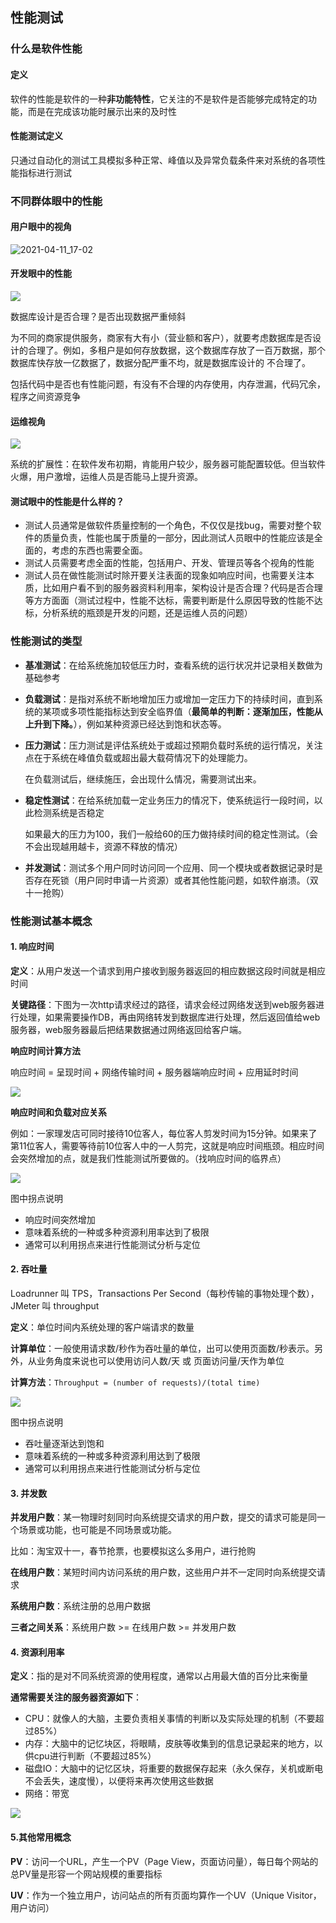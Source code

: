 ## 性能测试

### 什么是软件性能

#### 定义

软件的性能是软件的一种**非功能特性**，它关注的不是软件是否能够完成特定的功能，而是在完成该功能时展示出来的及时性

#### 性能测试定义

只通过自动化的测试工具模拟多种正常、峰值以及异常负载条件来对系统的各项性能指标进行测试

### 不同群体眼中的性能

#### 用户眼中的视角

![2021-04-11_17-02](./img/2021-04-11_17-02.png)

#### 开发眼中的性能

![](./img/2021-04-11_17-04.png)

数据库设计是否合理？是否出现数据严重倾斜

为不同的商家提供服务，商家有大有小（营业额和客户），就要考虑数据库是否设计的合理了。例如，多租户是如何存放数据，这个数据库存放了一百万数据，那个数据库快存放一亿数据了，数据分配严重不均，就是数据库设计的 不合理了。

包括代码中是否也有性能问题，有没有不合理的内存使用，内存泄漏，代码冗余，程序之间资源竞争

#### 运维视角

![](./img/2021-04-11_17-14.png)

系统的扩展性：在软件发布初期，肯能用户较少，服务器可能配置较低。但当软件火爆，用户激增，运维人员是否能马上提升资源。

#### 测试眼中的性能是什么样的？

- 测试人员通常是做软件质量控制的一个角色，不仅仅是找bug，需要对整个软件的质量负责，性能也属于质量的一部分，因此测试人员眼中的性能应该是全面的，考虑的东西也需要全面。
- 测试人员需要考虑全面的性能，包括用户、开发、管理员等各个视角的性能
- 测试人员在做性能测试时除开要关注表面的现象如响应时间，也需要关注本质，比如用户看不到的服务器资料利用率，架构设计是否合理？代码是否合理等方方面面（测试过程中，性能不达标，需要判断是什么原因导致的性能不达标，分析系统的瓶颈是开发的问题，还是运维人员的问题）

### 性能测试的类型

- **基准测试**：在给系统施加较低压力时，查看系统的运行状况并记录相关数做为基础参考

- **负载测试**：是指对系统不断地增加压力或增加一定压力下的持续时间，直到系统的某项或多项性能指标达到安全临界值（**最简单的判断：逐渐加压，性能从上升到下降。**），例如某种资源已经达到饱和状态等。

- **压力测试**：压力测试是评估系统处于或超过预期负载时系统的运行情况，关注点在于系统在峰值负载或超出最大载荷情况下的处理能力。

  在负载测试后，继续施压，会出现什么情况，需要测试出来。

- **稳定性测试**：在给系统加载一定业务压力的情况下，使系统运行一段时间，以此检测系统是否稳定

  如果最大的压力为100，我们一般给60的压力做持续时间的稳定性测试。（会不会出现越用越卡，资源不释放的情况）

- **并发测试**：测试多个用户同时访问同一个应用、同一个模块或者数据记录时是否存在死锁（用户同时申请一片资源）或者其他性能问题，如软件崩溃。（双十一抢购）

### 性能测试基本概念

#### 1. 响应时间

**定义**：从用户发送一个请求到用户接收到服务器返回的相应数据这段时间就是相应时间

**关键路径**：下图为一次http请求经过的路径，请求会经过网络发送到web服务器进行处理，如果需要操作DB，再由网络转发到数据库进行处理，然后返回值给web服务器，web服务器最后把结果数据通过网络返回给客户端。

**响应时间计算方法**

响应时间 = 呈现时间 + 网络传输时间 + 服务器端响应时间 + 应用延时时间

![](./img/2021-04-11_21-49.png )

**响应时间和负载对应关系**

例如：一家理发店可同时接待10位客人，每位客人剪发时间为15分钟。如果来了第11位客人，需要等待前10位客人中的一人剪完，这就是响应时间瓶颈。相应时间会突然增加的点，就是我们性能测试所要做的。（找响应时间的临界点）

![](./img/2021-04-11_21-50.png)

图中拐点说明

- 响应时间突然增加
- 意味着系统的一种或多种资源利用率达到了极限
- 通常可以利用拐点来进行性能测试分析与定位

#### 2. 吞吐量

Loadrunner 叫 TPS，Transactions Per Second（每秒传输的事物处理个数），JMeter 叫 throughput

**定义**：单位时间内系统处理的客户端请求的数量

**计算单位**：一般使用请求数/秒作为吞吐量的单位，出可以使用页面数/秒表示。另外，从业务角度来说也可以使用访问人数/天 或 页面访问量/天作为单位

**计算方法**：`Throughput = (number of requests)/(total time)`

![](./img/2021-04-11_21-53.png)

图中拐点说明

- 吞吐量逐渐达到饱和
- 意味着系统的一种或多种资源利用达到了极限
- 通常可以利用拐点来进行性能测试分析与定位

#### 3. 并发数

**并发用户数**：某一物理时刻同时向系统提交请求的用户数，提交的请求可能是同一个场景或功能，也可能是不同场景或功能。

比如：淘宝双十一，春节抢票，也要模拟这么多用户，进行抢购

**在线用户数**：某短时间内访问系统的用户数，这些用户并不一定同时向系统提交请求

**系统用户数**：系统注册的总用户数据

**三者之间关系**：系统用户数 >= 在线用户数 >= 并发用户数

#### 4. 资源利用率

**定义**：指的是对不同系统资源的使用程度，通常以占用最大值的百分比来衡量

**通常需要关注的服务器资源如下**：

- CPU：就像人的大脑，主要负责相关事情的判断以及实际处理的机制（不要超过85%）
- 内存：大脑中的记忆块区，将眼睛，皮肤等收集到的信息记录起来的地方，以供cpu进行判断（不要超过85%）
- 磁盘IO：大脑中的记忆区块，将重要的数据保存起来（永久保存，关机或断电不会丢失，速度慢），以便将来再次使用这些数据
- 网络：带宽

![](./img/2021-04-12_20-55.png)

#### 5.其他常用概念

**PV**：访问一个URL，产生一个PV（Page View，页面访问量），每日每个网站的总PV量是形容一个网站规模的重要指标

**UV**：作为一个独立用户，访问站点的所有页面均算作一个UV（Unique Visitor，用户访问）